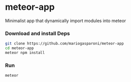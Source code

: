 # meteor-app
Minimalist app that dynamically import modules into meteor

### Download and install Deps
```bash
git clone https://github.com/mariogasparoni/meteor-app
cd meteor-app
meteor npm install
```

### Run
```bash
meteor
```